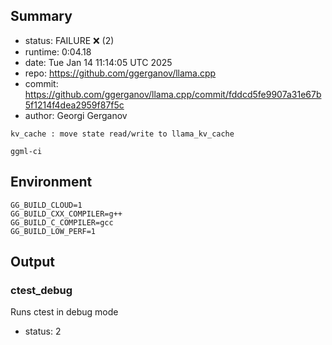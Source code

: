 ## Summary

- status:  FAILURE ❌ (2)
- runtime: 0:04.18
- date:    Tue Jan 14 11:14:05 UTC 2025
- repo:    https://github.com/ggerganov/llama.cpp
- commit:  https://github.com/ggerganov/llama.cpp/commit/fddcd5fe9907a31e67b5f1214f4dea2959f87f5c
- author:  Georgi Gerganov
```
kv_cache : move state read/write to llama_kv_cache

ggml-ci
```

## Environment

```
GG_BUILD_CLOUD=1
GG_BUILD_CXX_COMPILER=g++
GG_BUILD_C_COMPILER=gcc
GG_BUILD_LOW_PERF=1
```

## Output

### ctest_debug

Runs ctest in debug mode
- status: 2
```

```

